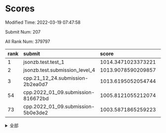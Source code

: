 # Scores

Modified Time: 2022-03-19 07:47:58

Submit Num: 207

All Rank Num: 379797

| rank |               submit               |       score        |       sigma        | pk_num |
| :--- | :--------------------------------- | :----------------- | :----------------- | :----- |
| 1    | jsonzb.test.test_1                 | 1014.3471023373221 | 0.8257361581737529 | 7340   |
| 2    | jsonzb.test.submission_level_4     | 1013.9078590209857 | 0.8108084724788912 | 7341   |
| 3    | cpp.21_12_24.submission-2b2ea0d7   | 1013.6195052054744 | 0.7797035187562246 | 7335   |
| 54   | cpp.2022_01_09.submission-816672bd | 1005.8121055212074 | 0.7336693033237461 | 7338   |
| 73   | cpp.2022_01_09.submission-5b0e3de2 | 1003.5871865259223 | 0.7110892107912848 | 7336   |


<details>
<summary>全部</summary>

| rank |                 submit                 |       score        |       sigma        | pk_num |
| :--- | :------------------------------------- | :----------------- | :----------------- | :----- |
| 1    | jsonzb.test.test_1                     | 1014.3471023373221 | 0.8257361581737529 | 7340   |
| 2    | jsonzb.test.submission_level_4         | 1013.9078590209857 | 0.8108084724788912 | 7341   |
| 3    | cpp.21_12_24.submission-2b2ea0d7       | 1013.6195052054744 | 0.7797035187562246 | 7335   |
| 4    | gobigger.level_3.submission_level_3_18 | 1011.2608822741273 | 0.7562770411430108 | 7338   |
| 5    | gobigger.level_3.submission_level_3_24 | 1011.1409142533598 | 0.7526683424980769 | 7340   |
| 6    | gobigger.level_3.submission_level_3_16 | 1011.0872472589933 | 0.8035202003575304 | 7337   |
| 7    | gobigger.level_3.submission_level_3_25 | 1011.0646037480296 | 0.7714814029933327 | 7341   |
| 8    | gobigger.level_3.submission_level_3_33 | 1011.0249693596537 | 0.7723555574983472 | 7340   |
| 9    | gobigger.level_3.submission_level_3_20 | 1011.0126080466432 | 0.7864893823451216 | 7337   |
| 10   | gobigger.level_3.submission_level_3_36 | 1010.9457801449007 | 0.7579955598458675 | 7339   |
| 11   | gobigger.level_3.submission_level_3_27 | 1010.8893479032623 | 0.7539360652107054 | 7336   |
| 12   | gobigger.level_3.submission_level_3_42 | 1010.8869939999876 | 0.766471415660615  | 7343   |
| 13   | gobigger.level_3.submission_level_3_2  | 1010.8000268825504 | 0.7591936679411165 | 7331   |
| 14   | gobigger.level_3.submission_level_3_11 | 1010.7868812842053 | 0.7663153526446347 | 7340   |
| 15   | gobigger.level_3.submission_level_3_14 | 1010.74668319884   | 0.7701662592274061 | 7338   |
| 16   | gobigger.level_3.submission_level_3_37 | 1010.7176504630627 | 0.7635878271033276 | 7336   |
| 17   | gobigger.level_3.submission_level_3_29 | 1010.7022829578756 | 0.7625837838157    | 7335   |
| 18   | gobigger.level_3.submission_level_3_46 | 1010.5773085541382 | 0.7700273557146678 | 7337   |
| 19   | gobigger.level_3.submission_level_3_23 | 1010.5447169654872 | 0.7713634209291379 | 7338   |
| 20   | gobigger.level_3.submission_level_3_40 | 1010.4477164475845 | 0.7709165583463533 | 7342   |
| 21   | gobigger.level_3.submission_level_3_39 | 1010.3867383457056 | 0.7567643983404266 | 7343   |
| 22   | gobigger.level_3.submission_level_3_43 | 1010.1686010702358 | 0.779736526829687  | 7338   |
| 23   | gobigger.level_3.submission_level_3_28 | 1010.165561050513  | 0.7535798087881803 | 7337   |
| 24   | gobigger.level_3.submission_level_3_17 | 1010.1216300983517 | 0.7523909549354062 | 7340   |
| 25   | gobigger.level_3.submission_level_3_9  | 1010.0837341092852 | 0.7599861111606869 | 7338   |
| 26   | gobigger.level_3.submission_level_3_26 | 1010.0601124767969 | 0.7620850240112782 | 7334   |
| 27   | gobigger.level_3.submission_level_3_3  | 1010.0478262334981 | 0.7675383461135683 | 7341   |
| 28   | gobigger.level_3.submission_level_3_8  | 1010.0265462579827 | 0.7616949274326681 | 7339   |
| 29   | gobigger.level_3.submission_level_3_44 | 1009.9929454756044 | 0.7621945954850082 | 7344   |
| 30   | gobigger.level_3.submission_level_3_31 | 1009.9883154150433 | 0.7585377987057387 | 7340   |
| 31   | gobigger.level_3.submission_level_3_49 | 1009.9357435912216 | 0.7335452135435919 | 7339   |
| 32   | gobigger.level_3.submission_level_3_15 | 1009.91051764338   | 0.7642127167319865 | 7336   |
| 33   | gobigger.level_3.submission_level_3_48 | 1009.7484778849722 | 0.7643024332732808 | 7338   |
| 34   | gobigger.level_3.submission_level_3_5  | 1009.733782740616  | 0.7753138799017046 | 7338   |
| 35   | gobigger.level_3.submission_level_3_0  | 1009.725838433605  | 0.7531501288460637 | 7339   |
| 36   | gobigger.level_3.submission_level_3_21 | 1009.6586058456274 | 0.7461535339944031 | 7338   |
| 37   | gobigger.level_3.submission_level_3_38 | 1009.6474786692759 | 0.7736813913386162 | 7342   |
| 38   | gobigger.level_3.submission_level_3_10 | 1009.6328821724178 | 0.7566985844489631 | 7336   |
| 39   | gobigger.level_3.submission_level_3_7  | 1009.5945534391856 | 0.7647925614691077 | 7346   |
| 40   | gobigger.level_3.submission_level_3_30 | 1009.4849255675834 | 0.7546492013567905 | 7342   |
| 41   | gobigger.level_3.submission_level_3_34 | 1009.398385485213  | 0.7486565640237557 | 7338   |
| 42   | gobigger.level_3.submission_level_3_47 | 1009.3868584357849 | 0.7496931485780584 | 7340   |
| 43   | gobigger.level_3.submission_level_3_19 | 1009.3794187862513 | 0.748988783635534  | 7338   |
| 44   | gobigger.level_3.submission_level_3_1  | 1009.3393900407492 | 0.7441880561732436 | 7343   |
| 45   | gobigger.level_3.submission_level_3_45 | 1009.3314020645755 | 0.7584900451049572 | 7339   |
| 46   | gobigger.level_3.submission_level_3_35 | 1009.2663495348154 | 0.7497633777822291 | 7340   |
| 47   | gobigger.level_3.submission_level_3_6  | 1009.1389644819674 | 0.754164583229279  | 7344   |
| 48   | gobigger.level_3.submission_level_3_41 | 1008.9826909524188 | 0.735736931753387  | 7335   |
| 49   | gobigger.level_3.submission_level_3_32 | 1008.9065248727449 | 0.7396766625583292 | 7337   |
| 50   | gobigger.level_3.submission_level_3_22 | 1008.9004997999067 | 0.733864156708752  | 7336   |
| 51   | gobigger.level_3.submission_level_3_12 | 1008.7159060059579 | 0.7355741829875918 | 7340   |
| 52   | gobigger.level_3.submission_level_3_4  | 1008.6031992385342 | 0.7472827628635614 | 7338   |
| 53   | gobigger.level_3.submission_level_3_13 | 1008.4660317701705 | 0.7413788077686941 | 7341   |
| 54   | cpp.2022_01_09.submission-816672bd     | 1005.8121055212074 | 0.7336693033237461 | 7338   |
| 55   | gobigger.level_1.submission_level_1_46 | 1005.3325681674943 | 0.7177180009630068 | 7341   |
| 56   | gobigger.level_1.submission_level_1_5  | 1004.986991559378  | 0.71905430016941   | 7336   |
| 57   | gobigger.level_1.submission_level_1_37 | 1004.916927515972  | 0.7131501672374926 | 7342   |
| 58   | gobigger.level_1.submission_level_1_28 | 1004.7964135362611 | 0.7196055099964707 | 7337   |
| 59   | gobigger.level_1.submission_level_1_43 | 1004.6710977232985 | 0.714823732829541  | 7340   |
| 60   | gobigger.level_1.submission_level_1_32 | 1004.5942409130528 | 0.7291540639451238 | 7338   |
| 61   | gobigger.level_1.submission_level_1_34 | 1004.4601468970412 | 0.7394808905842211 | 7342   |
| 62   | gobigger.level_1.submission_level_1_3  | 1004.3137247841188 | 0.7249785750633293 | 7337   |
| 63   | gobigger.level_1.submission_level_1_14 | 1004.2180700294992 | 0.7096838518759259 | 7341   |
| 64   | gobigger.level_1.submission_level_1_49 | 1004.1141135381953 | 0.71543182504578   | 7332   |
| 65   | gobigger.level_1.submission_level_1_35 | 1004.1046765340338 | 0.7200606539487803 | 7340   |
| 66   | gobigger.level_1.submission_level_1_36 | 1003.8987500530608 | 0.7073690592434078 | 7339   |
| 67   | gobigger.level_1.submission_level_1_23 | 1003.785603842744  | 0.7048053905792404 | 7335   |
| 68   | gobigger.level_1.submission_level_1_40 | 1003.7055217967721 | 0.7206157752220009 | 7340   |
| 69   | gobigger.level_1.submission_level_1_6  | 1003.6666629716553 | 0.7190382621014686 | 7341   |
| 70   | gobigger.level_1.submission_level_1_26 | 1003.6569543740839 | 0.7152775631084396 | 7344   |
| 71   | gobigger.level_1.submission_level_1_21 | 1003.6200409926289 | 0.7191754425052056 | 7343   |
| 72   | gobigger.level_1.submission_level_1_22 | 1003.5890788753811 | 0.7139484211905924 | 7338   |
| 73   | cpp.2022_01_09.submission-5b0e3de2     | 1003.5871865259223 | 0.7110892107912848 | 7336   |
| 74   | gobigger.level_1.submission_level_1_18 | 1003.5404573541515 | 0.7101241921849688 | 7329   |
| 75   | gobigger.level_1.submission_level_1_25 | 1003.5381126104614 | 0.7177190115820911 | 7337   |
| 76   | gobigger.level_1.submission_level_1_45 | 1003.5379993797308 | 0.714848198561097  | 7340   |
| 77   | gobigger.level_1.submission_level_1_17 | 1003.466820169536  | 0.7154745917388287 | 7342   |
| 78   | gobigger.level_1.submission_level_1_20 | 1003.4173514881584 | 0.7168761792616724 | 7339   |
| 79   | gobigger.level_1.submission_level_1_16 | 1003.3386723132294 | 0.7138451826983964 | 7341   |
| 80   | gobigger.level_1.submission_level_1_1  | 1003.3225519749161 | 0.7243668746900519 | 7340   |
| 81   | gobigger.level_1.submission_level_1_29 | 1003.3149304336143 | 0.709777317992072  | 7335   |
| 82   | gobigger.level_1.submission_level_1_38 | 1003.2867730203955 | 0.7123735836993549 | 7338   |
| 83   | gobigger.level_1.submission_level_1_44 | 1003.2850179374847 | 0.7180088546789898 | 7338   |
| 84   | gobigger.level_1.submission_level_1_19 | 1003.2623570160507 | 0.7237119550164041 | 7339   |
| 85   | gobigger.level_1.submission_level_1_33 | 1003.1166270086884 | 0.7154986905410067 | 7342   |
| 86   | gobigger.level_1.submission_level_1_48 | 1003.0604329577776 | 0.7133849423916485 | 7342   |
| 87   | gobigger.level_1.submission_level_1_9  | 1003.0567260216746 | 0.7182393807198129 | 7340   |
| 88   | gobigger.level_1.submission_level_1_2  | 1003.0486074355737 | 0.7217080513966602 | 7341   |
| 89   | gobigger.level_1.submission_level_1_7  | 1003.0423282017422 | 0.7041576341329595 | 7341   |
| 90   | gobigger.level_1.submission_level_1_0  | 1003.0319130712011 | 0.7172255938777932 | 7344   |
| 91   | gobigger.level_1.submission_level_1_39 | 1002.9783109643444 | 0.7235801128664667 | 7342   |
| 92   | gobigger.level_1.submission_level_1_12 | 1002.9756679775656 | 0.7284830578536684 | 7340   |
| 93   | gobigger.level_1.submission_level_1_8  | 1002.9267892662019 | 0.7282678870289884 | 7337   |
| 94   | gobigger.level_1.submission_level_1_31 | 1002.8201501155377 | 0.7180612556966242 | 7339   |
| 95   | gobigger.level_1.submission_level_1_24 | 1002.5404779493915 | 0.7198864108830898 | 7335   |
| 96   | gobigger.level_1.submission_level_1_11 | 1002.4951236355796 | 0.7206723854923409 | 7335   |
| 97   | gobigger.level_1.submission_level_1_27 | 1002.4501030464737 | 0.7105172894780939 | 7338   |
| 98   | gobigger.level_1.submission_level_1_41 | 1002.4496376846582 | 0.7209583366642408 | 7341   |
| 99   | gobigger.level_1.submission_level_1_15 | 1002.4110691224078 | 0.7138795175837986 | 7343   |
| 100  | gobigger.level_1.submission_level_1_4  | 1002.3818942822327 | 0.7107092083749575 | 7339   |
| 101  | gobigger.level_1.submission_level_1_10 | 1002.3397927277939 | 0.7281725208275805 | 7341   |
| 102  | gobigger.level_1.submission_level_1_13 | 1002.3323417231959 | 0.7084939652302993 | 7342   |
| 103  | gobigger.level_1.submission_level_1_42 | 1002.2212152295846 | 0.7144076920123962 | 7340   |
| 104  | gobigger.level_1.submission_level_1_30 | 1002.0776043929725 | 0.7156426510930218 | 7336   |
| 105  | gobigger.level_1.submission_level_1_47 | 1002.0145040659563 | 0.7160078041950029 | 7336   |
| 106  | gobigger.random.submission_random_0    | 997.2740144113918  | 0.7056803717962583 | 7341   |
| 107  | gobigger.random.submission_random_42   | 997.1516100017868  | 0.7111748314327355 | 7342   |
| 108  | gobigger.random.submission_random_31   | 996.7172530259293  | 0.7187089849336301 | 7343   |
| 109  | gobigger.random.submission_random_15   | 996.7113589611872  | 0.7102001953304108 | 7344   |
| 110  | gobigger.random.submission_random_40   | 996.6077127518283  | 0.713616436705271  | 7338   |
| 111  | gobigger.random.submission_random_37   | 996.5980071903708  | 0.6985778980100498 | 7340   |
| 112  | gobigger.random.submission_random_30   | 996.5409753513325  | 0.7011046424497672 | 7342   |
| 113  | gobigger.random.submission_random_49   | 996.5331891212757  | 0.70560719652324   | 7338   |
| 114  | gobigger.random.submission_random_8    | 996.5307018527648  | 0.7136084487156719 | 7344   |
| 115  | gobigger.random.submission_random_28   | 996.5293643647273  | 0.7099000855980835 | 7343   |
| 116  | gobigger.random.submission_random_43   | 996.4553893424487  | 0.7048520443670816 | 7343   |
| 117  | gobigger.random.submission_random_23   | 996.4204917299732  | 0.7086121765049345 | 7344   |
| 118  | gobigger.random.submission_random_48   | 996.3883400691366  | 0.7064730664121915 | 7334   |
| 119  | gobigger.random.submission_random_34   | 996.2937469104954  | 0.6950367705765053 | 7336   |
| 120  | gobigger.random.submission_random_2    | 996.2885793678904  | 0.7171607931834115 | 7339   |
| 121  | gobigger.random.submission_random_10   | 996.2875969119186  | 0.7105014377699523 | 7336   |
| 122  | gobigger.random.submission_random_12   | 996.2671184030551  | 0.7099768285590846 | 7339   |
| 123  | gobigger.random.submission_random_24   | 996.1903613488338  | 0.7198864710861292 | 7340   |
| 124  | gobigger.random.submission_random_3    | 996.184343210466   | 0.7215178140101136 | 7339   |
| 125  | gobigger.random.submission_random_5    | 996.1312335183294  | 0.7099666082155957 | 7340   |
| 126  | gobigger.random.submission_random_26   | 996.1249245057808  | 0.6986737599212945 | 7342   |
| 127  | gobigger.random.submission_random_1    | 996.1210476774015  | 0.7060523569487512 | 7333   |
| 128  | gobigger.random.submission_random_13   | 996.1148696393589  | 0.696313194304541  | 7339   |
| 129  | gobigger.random.submission_random_47   | 996.0962976175249  | 0.713445850848432  | 7336   |
| 130  | gobigger.random.submission_random_39   | 996.0879198613795  | 0.716650361741785  | 7340   |
| 131  | gobigger.random.submission_random_41   | 996.0791364824523  | 0.7157033036718525 | 7341   |
| 132  | gobigger.random.submission_random_11   | 995.9965147842353  | 0.7048065090743441 | 7340   |
| 133  | gobigger.random.submission_random_33   | 995.9846242867654  | 0.7108382054976917 | 7339   |
| 134  | gobigger.random.submission_random_20   | 995.9486688819758  | 0.7115503979940202 | 7338   |
| 135  | gobigger.random.submission_random_27   | 995.8883560908384  | 0.7091895160883691 | 7341   |
| 136  | gobigger.random.submission_random_36   | 995.8709027415911  | 0.7039580252731487 | 7343   |
| 137  | gobigger.random.submission_random_22   | 995.8606173628139  | 0.7022342884399578 | 7338   |
| 138  | gobigger.random.submission_random_4    | 995.6407770549639  | 0.7306207051829109 | 7338   |
| 139  | gobigger.random.submission_random_32   | 995.6319970626865  | 0.7035083040799884 | 7339   |
| 140  | gobigger.random.submission_random_44   | 995.6214040414912  | 0.7100320864211893 | 7341   |
| 141  | gobigger.random.submission_random_25   | 995.6116780871516  | 0.705281307726292  | 7343   |
| 142  | gobigger.random.submission_random_46   | 995.6108305161691  | 0.7294086418599522 | 7340   |
| 143  | gobigger.random.submission_random_18   | 995.4602458838597  | 0.7109192123201893 | 7338   |
| 144  | gobigger.random.submission_random_16   | 995.4388176160284  | 0.709956270837436  | 7342   |
| 145  | gobigger.random.submission_random_6    | 995.4378211602051  | 0.7176122891651652 | 7338   |
| 146  | gobigger.random.submission_random_17   | 995.435522374245   | 0.7092060522438323 | 7335   |
| 147  | gobigger.random.submission_random_21   | 995.3949602252894  | 0.7278234944939218 | 7343   |
| 148  | gobigger.random.submission_random_38   | 995.3284541078076  | 0.72569521704947   | 7335   |
| 149  | gobigger.random.submission_random_7    | 995.2854524963755  | 0.7057498306631903 | 7337   |
| 150  | gobigger.random.submission_random_9    | 995.2838409361786  | 0.7251049455596664 | 7340   |
| 151  | gobigger.random.submission_random_45   | 995.2789546327173  | 0.7072825226220711 | 7336   |
| 152  | gobigger.random.submission_random_29   | 995.1398343071442  | 0.7275974299188244 | 7337   |
| 153  | gobigger.random.submission_random_14   | 995.1194481603251  | 0.7182751157049276 | 7339   |
| 154  | gobigger.random.submission_random_35   | 995.0009051383887  | 0.7061337552831859 | 7340   |
| 155  | gobigger.random.submission_random_19   | 994.6149640840414  | 0.7088652740454453 | 7338   |
| 156  | gobigger.level_2.submission_level_2_2  | 993.3774114647426  | 0.7266521952022128 | 7341   |
| 157  | gobigger.level_2.submission_level_2_42 | 993.2404618169352  | 0.7373638877771593 | 7340   |
| 158  | gobigger.level_2.submission_level_2_6  | 993.1529954613129  | 0.7406528876972074 | 7337   |
| 159  | gobigger.level_2.submission_level_2_28 | 993.1472140968195  | 0.7427645881679971 | 7337   |
| 160  | gobigger.level_2.submission_level_2_37 | 993.0552955981244  | 0.7312756431878731 | 7333   |
| 161  | gobigger.level_2.submission_level_2_41 | 992.910575556578   | 0.7497184513815939 | 7335   |
| 162  | gobigger.level_2.submission_level_2_7  | 992.9099240499122  | 0.7428253399252119 | 7338   |
| 163  | gobigger.level_2.submission_level_2_0  | 992.80028784031    | 0.7390939618505077 | 7338   |
| 164  | gobigger.level_2.submission_level_2_39 | 992.7755118299144  | 0.7260482419196288 | 7338   |
| 165  | gobigger.level_2.submission_level_2_45 | 992.7216544440186  | 0.7353119416322917 | 7342   |
| 166  | gobigger.level_2.submission_level_2_9  | 992.5620885005129  | 0.7356043551264879 | 7335   |
| 167  | gobigger.level_2.submission_level_2_14 | 992.5088340752045  | 0.7423429130118255 | 7338   |
| 168  | gobigger.level_2.submission_level_2_35 | 992.4726012764504  | 0.7333964576588408 | 7339   |
| 169  | gobigger.level_2.submission_level_2_10 | 992.458770015925   | 0.7334712236050636 | 7336   |
| 170  | gobigger.level_2.submission_level_2_11 | 992.457480233256   | 0.7276589980195376 | 7340   |
| 171  | gobigger.level_2.submission_level_2_3  | 992.4293671540654  | 0.7323009802335849 | 7340   |
| 172  | gobigger.level_2.submission_level_2_32 | 992.4205822559566  | 0.7522452636109282 | 7339   |
| 173  | gobigger.level_2.submission_level_2_43 | 992.3309418674568  | 0.7220282921703847 | 7345   |
| 174  | gobigger.level_2.submission_level_2_49 | 992.2950238819927  | 0.7319558810641228 | 7345   |
| 175  | gobigger.level_2.submission_level_2_36 | 992.2459623926533  | 0.744536096363194  | 7341   |
| 176  | gobigger.level_2.submission_level_2_18 | 992.2346475864728  | 0.7546399163807298 | 7337   |
| 177  | gobigger.level_2.submission_level_2_13 | 992.2229451084578  | 0.7282257921652219 | 7337   |
| 178  | gobigger.level_2.submission_level_2_24 | 992.1810228547121  | 0.7432495061890528 | 7340   |
| 179  | gobigger.level_2.submission_level_2_21 | 992.1293525764243  | 0.7593328642167511 | 7337   |
| 180  | gobigger.level_2.submission_level_2_15 | 992.1150297791403  | 0.7621188594843075 | 7336   |
| 181  | gobigger.level_2.submission_level_2_23 | 992.1017302218205  | 0.7684824184747835 | 7340   |
| 182  | gobigger.level_2.submission_level_2_29 | 992.1013311013213  | 0.7498446224002298 | 7340   |
| 183  | gobigger.level_2.submission_level_2_1  | 992.0659890919185  | 0.7322798739227715 | 7347   |
| 184  | gobigger.level_2.submission_level_2_46 | 992.0569224723034  | 0.7710879934332414 | 7337   |
| 185  | gobigger.level_2.submission_level_2_38 | 992.0123973326349  | 0.764673013760229  | 7343   |
| 186  | gobigger.level_2.submission_level_2_26 | 991.8791185394998  | 0.7334638079917323 | 7339   |
| 187  | gobigger.level_2.submission_level_2_48 | 991.71959812321    | 0.775167493059311  | 7341   |
| 188  | gobigger.level_2.submission_level_2_31 | 991.6164348140054  | 0.7697334423810036 | 7336   |
| 189  | gobigger.level_2.submission_level_2_5  | 991.5954822204069  | 0.7394046937626279 | 7335   |
| 190  | gobigger.level_2.submission_level_2_47 | 991.528000745735   | 0.7570088699384563 | 7335   |
| 191  | gobigger.level_2.submission_level_2_34 | 991.5189494365962  | 0.7519533975897402 | 7340   |
| 192  | gobigger.level_2.submission_level_2_44 | 991.4766093703258  | 0.7552541212526395 | 7334   |
| 193  | gobigger.level_2.submission_level_2_22 | 991.4089106765774  | 0.7583743008730955 | 7336   |
| 194  | gobigger.level_2.submission_level_2_19 | 991.3953948360491  | 0.7482031645907855 | 7339   |
| 195  | gobigger.level_2.submission_level_2_4  | 991.2199817619404  | 0.7495469509147333 | 7340   |
| 196  | gobigger.level_2.submission_level_2_16 | 991.1925388591904  | 0.7566094986208561 | 7339   |
| 197  | gobigger.level_2.submission_level_2_33 | 991.0808883985713  | 0.7456833088079552 | 7346   |
| 198  | gobigger.level_2.submission_level_2_25 | 991.0439263251575  | 0.7579675418948851 | 7337   |
| 199  | gobigger.level_2.submission_level_2_20 | 991.0091463912897  | 0.7367782597103633 | 7340   |
| 200  | gobigger.level_2.submission_level_2_27 | 991.008419332376   | 0.752167919888363  | 7344   |
| 201  | gobigger.level_2.submission_level_2_12 | 990.9025805967517  | 0.7712212588023506 | 7338   |
| 202  | gobigger.level_2.submission_level_2_40 | 990.8453170850167  | 0.7656401192784773 | 7341   |
| 203  | gobigger.level_2.submission_level_2_17 | 990.1474148627485  | 0.7684215234619309 | 7337   |
| 204  | gobigger.level_2.submission_level_2_30 | 989.8625370548593  | 0.7563707894201513 | 7342   |
| 205  | gobigger.level_2.submission_level_2_8  | 989.6852370839752  | 0.7710708161680901 | 7338   |
| 206  | gobigger.none.submission_none_0        | 977.1628459938825  | 1.371438500272796  | 7331   |
| 207  | gobigger.none.submission_none_1        | 974.5754117942915  | 1.5930730057820375 | 7345   |

</details>
